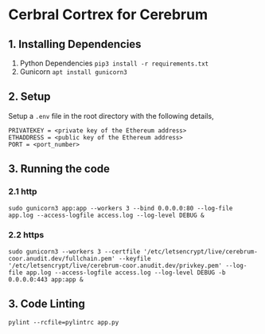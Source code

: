 # Cerbral Cortrex for Cerebrum

## 1. Installing Dependencies
1. Python Dependencies ```pip3 install -r requirements.txt```
2. Gunicorn ```apt install gunicorn3```

## 2. Setup

Setup a `.env` file in the root directory with the following details,
```
PRIVATEKEY = <private key of the Ethereum address>
ETHADDRESS = <public key of the Ethereum address>
PORT = <port_number>
```

## 3. Running the code

### 2.1 http
```
sudo gunicorn3 app:app --workers 3 --bind 0.0.0.0:80 --log-file app.log --access-logfile access.log --log-level DEBUG &
```

### 2.2 https
```
sudo gunicorn3 --workers 3 --certfile '/etc/letsencrypt/live/cerebrum-coor.anudit.dev/fullchain.pem' --keyfile '/etc/letsencrypt/live/cerebrum-coor.anudit.dev/privkey.pem' --log-file app.log --access-logfile access.log --log-level DEBUG -b 0.0.0.0:443 app:app &
```

## 3. Code Linting
```
pylint --rcfile=pylintrc app.py
```
